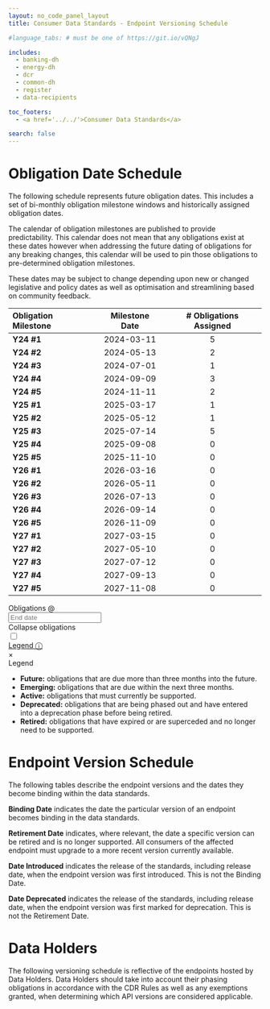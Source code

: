 ```yaml
---
layout: no_code_panel_layout
title: Consumer Data Standards - Endpoint Versioning Schedule

#language_tabs: # must be one of https://git.io/vQNgJ

includes:
  - banking-dh
  - energy-dh
  - dcr
  - common-dh
  - register
  - data-recipients

toc_footers:
  - <a href='../../'>Consumer Data Standards</a>

search: false
---
```


# Obligation Date Schedule
The following schedule represents future obligation dates. This includes a set of bi-monthly obligation milestone windows and historically assigned obligation dates.

The calendar of obligation milestones are published to provide predictability. This calendar does not mean that any obligations exist at these dates however when addressing the future dating of obligations for any breaking changes, this calendar will be used to pin those obligations to pre-determined obligation milestones.

These dates may be subject to change depending upon new or changed legislative and policy dates as well as optimisation and streamlining based on community feedback.

| Obligation Milestone | Milestone Date | # Obligations Assigned |
| :------------------- | :------------: | :--------------------: |
| **Y24 #1** | 2024-03-11 | 5 |
| **Y24 #2** | 2024-05-13 | 2 |
| **Y24 #3** | 2024-07-01 | 1 |
| **Y24 #4** | 2024-09-09 | 3 |
| **Y24 #5** | 2024-11-11 | 2 |
| **Y25 #1** | 2025-03-17 | 1 |
| **Y25 #2** | 2025-05-12 | 1 |
| **Y25 #3** | 2025-07-14 | 5 |
| **Y25 #4** | 2025-09-08 | 0 |
| **Y25 #5** | 2025-11-10 | 0 |
| **Y26 #1** | 2026-03-16 | 0 |
| **Y26 #2** | 2026-05-11 | 0 |
| **Y26 #3** | 2026-07-13 | 0 |
| **Y26 #4** | 2026-09-14 | 0 |
| **Y26 #5** | 2026-11-09 | 0 |
| **Y27 #1** | 2027-03-15 | 0 |
| **Y27 #2** | 2027-05-10 | 0 |
| **Y27 #3** | 2027-07-12 | 0 |
| **Y27 #4** | 2027-09-13 | 0 |
| **Y27 #5** | 2027-11-08 | 0 |

<div id="date-picker">
  <div class="input-group">
    <div class="input-group-prepend">
      <span class="input-group-text">Obligations @</span>
    </div>
    <input type="text" id="end-date" placeholder="End date" aria-label="End date" class="form-control end-date date-picker-input">
    <div class="collapse-obligations-toggle">
      <div class="toggle-title">Collapse obligations</div>
        <!-- Rounded switch -->
      <label class="switch">
        <input type="checkbox">
        <span class="slider round"></span>
      </label>
    </div>
    <div class="legend-title"><a href="#legend">Legend &#9432;</a></div>
  </div>
  <span class="cancel hide">×</span>
</div>
<div class="lightbox" id="legend"><a href="#" class="defocus"></a>
  <div class="legend">
      <div class="legend-title">Legend</div>
      <ul>
        <li><span class="legend-future-obligations"></span> <b>Future:</b> obligations that are due more than three months into the future.</li>
        <li><span class="legend-emerging-obligations"></span> <b>Emerging:</b> obligations that are due within the next three months.</li>
        <li><span class="legend-active-obligations"></span> <b>Active:</b> obligations that must currently be supported.</li>
        <li><span class="legend-deprecated-obligations"></span> <b>Deprecated:</b> obligations that are being phased out and have entered into a deprecation phase before being retired.</li>
        <li><span class="legend-retired-obligations"></span> <b>Retired:</b> obligations that have expired or are superceded and no longer need to be supported.</li>
      </ul>
  </div>
</div>

# Endpoint Version Schedule

The following tables describe the endpoint versions and the dates they become binding within the data standards.

**Binding Date** indicates the date the particular version of an endpoint becomes binding in the data standards.

**Retirement Date** indicates, where relevant, the date a specific version can be retired and is no longer supported. All consumers of the affected endpoint must upgrade to a more recent version currently available.

**Date Introduced** indicates the release of the standards, including release date, when the endpoint version was first introduced. This is not the Binding Date.

**Date Deprecated** indicates the release of the standards, including release date, when the endpoint version was first marked for deprecation. This is not the Retirement Date.

# Data Holders
The following versioning schedule is reflective of the endpoints hosted by Data Holders. Data Holders should take into account their phasing obligations in accordance with the CDR Rules as well as any exemptions granted, when determining which API versions are considered applicable.
